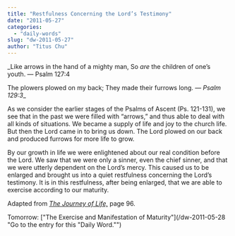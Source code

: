 ```yaml
---
title: "Restfulness Concerning the Lord’s Testimony"
date: "2011-05-27"
categories: 
  - "daily-words"
slug: "dw-2011-05-27"
author: "Titus Chu"
---
```


_Like arrows in the hand of a mighty man, So _are_ the children of one’s youth. — Psalm 127:4

The plowers plowed on my back; They made their furrows long. _— Psalm 129:3__

As we consider the earlier stages of the Psalms of Ascent (Ps. 121-131), we see that in the past we were filled with “arrows,” and thus able to deal with all kinds of situations. We became a supply of life and joy to the church life. But then the Lord came in to bring us down. The Lord plowed on our back and produced furrows for more life to grow.

By our growth in life we were enlightened about our real condition before the Lord. We saw that we were only a sinner, even the chief sinner, and that we were utterly dependent on the Lord’s mercy. This caused us to be enlarged and brought us into a quiet restfulness concerning the Lord’s testimony. It is in this restfulness, after being enlarged, that we are able to exercise according to our maturity.

Adapted from _[The Journey of Life,](/book-journey "Go to the listing for this book.")_ page 96.

Tomorrow: ["The Exercise and Manifestation of Maturity"](/dw-2011-05-28 "Go to the entry for this "Daily Word."")
